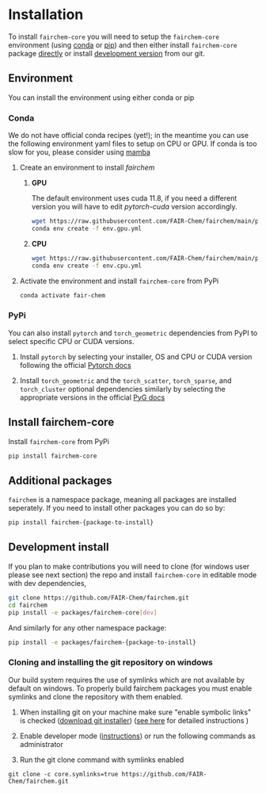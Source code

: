 # Installation
 
To install `fairchem-core` you will need to setup the `fairchem-core` environment (using [conda](#Conda) or [pip](#PyPi)) and then either install `fairchem-core` package [directly](#Install-fairchem-core) or install [development version](#Development-install) from our git.

## Environment 

You can install the environment using either conda or pip

### Conda 

We do not have official conda recipes (yet!); in the meantime you can use the
following environment yaml files to setup on CPU or GPU. If conda is too slow for you, please consider using [mamba](https://mamba.readthedocs.io/en/latest/user_guide/mamba.html)

1. Create an environment to install *fairchem*
   1. **GPU**

      The default environment uses cuda 11.8, if you need a different version you will have to edit *pytorch-cuda* version
      accordingly.
      ```bash
      wget https://raw.githubusercontent.com/FAIR-Chem/fairchem/main/packages/env.gpu.yml
      conda env create -f env.gpu.yml
      ```

   2. **CPU**
      ```bash
      wget https://raw.githubusercontent.com/FAIR-Chem/fairchem/main/packages/env.cpu.yml
      conda env create -f env.cpu.yml
      ```

2. Activate the environment and install `fairchem-core` from PyPi
   ```bash
   conda activate fair-chem
   ```

### PyPi
You can also install `pytorch` and `torch_geometric` dependencies from PyPI to select specific CPU or CUDA versions.

1. Install `pytorch` by selecting your installer, OS and CPU or CUDA version following the official
[Pytorch docs](https://pytorch.org/get-started/locally/)

2. Install `torch_geometric` and the `torch_scatter`, `torch_sparse`, and `torch_cluster` optional dependencies
   similarly by selecting the appropriate versions in the official
   [PyG docs](https://pytorch-geometric.readthedocs.io/en/latest/notes/installation.html)

## Install fairchem-core
Install `fairchem-core` from PyPi
```bash
pip install fairchem-core
```

## Additional packages

`fairchem` is a namespace package, meaning all packages are installed seperately. If you need
to install other packages you can do so by:
```bash
pip install fairchem-{package-to-install}
```

## Development install

If you plan to make contributions you will need to clone (for windows user please see next section) the repo and install
`fairchem-core` in editable mode with dev
dependencies,
```bash
git clone https://github.com/FAIR-Chem/fairchem.git
cd fairchem
pip install -e packages/fairchem-core[dev]
```

And similarly for any other namespace package:
```bash
pip install -e packages/fairchem-{package-to-install}
```

### Cloning and installing the git repository on windows

Our build system requires the use of symlinks which are not available by default on windows. To properly build fairchem packages you must enable symlinks and clone the repository with them enabled.

1) When installing git on your machine make sure "enable symbolic links" is checked  ([download git installer](https://git-scm.com/download/win)) ([see here](https://stackoverflow.com/a/65563980) for detailed instructions )

2) Enable developer mode ([instructions](https://learn.microsoft.com/en-us/windows/apps/get-started/enable-your-device-for-development)) or run the following commands as administrator

3) Run the git clone command with symlinks enabled
```
git clone -c core.symlinks=true https://github.com/FAIR-Chem/fairchem.git
```

